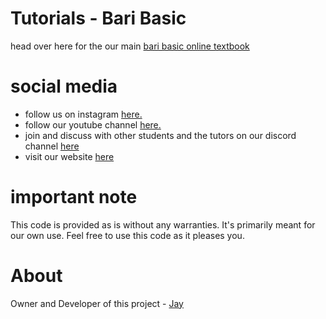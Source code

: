 # Tutorials - Bari Basic

head over here for the our main [bari basic online textbook](WebTutorials)

# social media 

* follow us on instagram  [here.](https://www.instagram.com/baribasic/) 
* follow our youtube channel [here.](https://www.youtube.com/playlist?list=PL7SHzFbuSdW2XaNy-CGF764goJt-voqjm)
* join and discuss with other students and the tutors on our discord channel [here](https://discord.gg/fGjbUbF)
* visit our website [here](https://baribasic.com/)

# important note 

This code is provided as is without any warranties. It's primarily meant for our own use. Feel free to use this code as it pleases you.

# About

Owner and Developer of this project - [Jay](http://thechalakas.com)